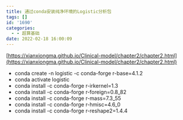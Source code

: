 ```yaml
---
title: 通过conda安装纯净环境的Logistic分析包
tags: []
id: '1690'
categories:
  - - 超算基础
date: 2022-02-18 16:00:09
---
```


[https://xianxiongma.github.io/Clinical-model/chapter2/chapter2.html](https://xianxiongma.github.io/Clinical-model/chapter2/chapter2.html)

*   conda create -n logistic -c conda-forge r-base=4.1.2
*   conda activate logistic
*   conda install -c conda-forge r-irkernel=1.3
*   conda install -c conda-forge r-foreign=0.8\_82
*   conda install -c conda-forge r-mass=7.3\_55
*   conda install -c conda-forge r-hmisc=4.6\_0
*   conda install -c conda-forge r-reshape2=1.4.4